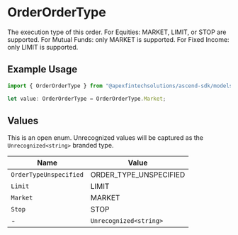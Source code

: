 # OrderOrderType

The execution type of this order. For Equities: MARKET, LIMIT, or STOP are supported. For Mutual Funds: only MARKET is supported. For Fixed Income: only LIMIT is supported.

## Example Usage

```typescript
import { OrderOrderType } from "@apexfintechsolutions/ascend-sdk/models/components";

let value: OrderOrderType = OrderOrderType.Market;
```

## Values

This is an open enum. Unrecognized values will be captured as the `Unrecognized<string>` branded type.

| Name                   | Value                  |
| ---------------------- | ---------------------- |
| `OrderTypeUnspecified` | ORDER_TYPE_UNSPECIFIED |
| `Limit`                | LIMIT                  |
| `Market`               | MARKET                 |
| `Stop`                 | STOP                   |
| -                      | `Unrecognized<string>` |